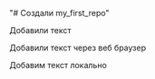 "# Создали  my_first_repo" 

Добавили текст 

Добавили текст через веб браузер

Добавим текст локально